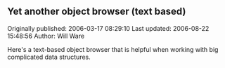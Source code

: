 ## Yet another object browser (text based)

Originally published: 2006-03-17 08:29:10
Last updated: 2006-08-22 15:48:56
Author: Will Ware

Here's a text-based object browser that is helpful when working with big complicated data structures.